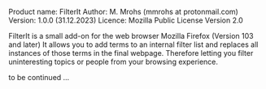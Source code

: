 Product name: FilterIt 
Author: M. Mrohs (mmrohs at protonmail.com)
Version: 1.0.0 (31.12.2023)
Licence: Mozilla Public License Version 2.0

FilterIt is a small add-on for the web browser Mozilla Firefox (Version 103 and later)
It allows you to add terms to an internal filter list and replaces all instances of those terms in the final webpage.
Therefore letting you filter uninteresting topics or people from your browsing experience.

to be continued ...

